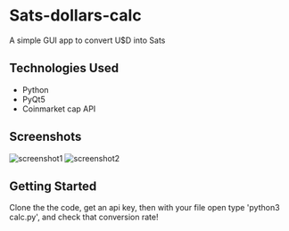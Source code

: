 # Sats-dollars-calc

A simple GUI app to convert U$D into Sats

## Technologies Used
- Python
- PyQt5
- Coinmarket cap API

## Screenshots
![screenshot1](https://user-images.githubusercontent.com/81238878/147490462-fc132dc2-ddca-4d93-a3e4-3f9f0160a4f2.png)
![screenshot2](https://user-images.githubusercontent.com/81238878/147490009-0f13effe-2152-4d09-be66-ae7f3e358e8a.png)

## Getting Started
Clone the the code, get an api key, then with your file open type 'python3 calc.py', and check that conversion rate!
